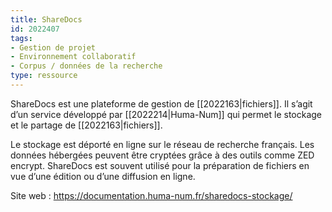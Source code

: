 ```yaml
---
title: ShareDocs
id: 2022407
tags:
- Gestion de projet
- Environnement collaboratif
- Corpus / données de la recherche
type: ressource
---
```


ShareDocs est une plateforme de gestion de [[2022163|fichiers]]. Il s’agit d’un service développé par [[2022214|Huma-Num]] qui permet le stockage et le partage de [[2022163|fichiers]]. 

Le stockage est déporté en ligne sur le réseau de recherche français. Les données hébergées peuvent être cryptées grâce à des outils comme ZED encrypt. ShareDocs est souvent utilisé pour la préparation de fichiers en vue d’une édition ou d’une diffusion en ligne.

Site web : <https://documentation.huma-num.fr/sharedocs-stockage/>

